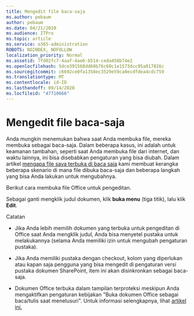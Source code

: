 ```yaml
---
title: Mengedit file baca-saja
ms.author: pebaum
author: pebaum
ms.date: 04/21/2020
ms.audience: ITPro
ms.topic: article
ms.service: o365-administration
ROBOTS: NOINDEX, NOFOLLOW
localization_priority: Normal
ms.assetid: 7fd02fc7-4aaf-4ae6-b514-ceda456b74e2
ms.openlocfilehash: 5dce391568dd60b76c60c1e1573dcc95a017826c
ms.sourcegitcommit: c6692ce0fa1358ec3529e59ca0ecdfdea4cdc759
ms.translationtype: MT
ms.contentlocale: id-ID
ms.lasthandoff: 09/14/2020
ms.locfileid: "47710666"
---
```

# <a name="edit-a-read-only-file"></a>Mengedit file baca-saja

Anda mungkin menemukan bahwa saat Anda membuka file, mereka membuka sebagai baca-saja. Dalam beberapa kasus, ini adalah untuk keamanan tambahan, seperti saat Anda membuka file dari internet, dan waktu lainnya, ini bisa disebabkan pengaturan yang bisa diubah. Dalam artikel [mengapa file saya terbuka di baca saja](https://support.office.com/article/Why-did-my-file-open-read-only-3ab4b792-da50-4b38-8628-14c64e1f1d15) kami membuat kerangka beberapa skenario di mana file dibuka baca-saja dan beberapa langkah yang bisa Anda lakukan untuk mengubahnya.

Berikut cara membuka file Office untuk pengeditan.

Sebagai ganti mengklik judul dokumen, klik **buka menu** (tiga titik), lalu klik **Edit**.

Catatan

- Jika Anda lebih memilih dokumen yang terbuka untuk pengeditan di Office saat Anda mengklik judul, Anda bisa menyetel pustaka untuk melakukannya (selama Anda memiliki izin untuk mengubah pengaturan pustaka).

- Jika Anda memiliki pustaka dengan checkout, kolom yang diperlukan atau kapan saja pengguna yang bisa mengedit di pengaturan versi pustaka dokumen SharePoint, item ini akan disinkronkan sebagai baca-saja.

- Dokumen Office terbuka dalam tampilan terproteksi meskipun Anda mengaktifkan pengaturan kebijakan "Buka dokumen Office sebagai baca/tulis saat menelusuri". Untuk informasi selengkapnya, lihat [artikel ini.](https://support.microsoft.com/help/983047/an-office-document-opens-in-protected-view-even-though-you-enable-the)

